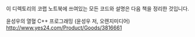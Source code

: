 이 디렉토리의 코랩 노트북에 쓰여있는 모든 코드와 설명은 다음 책을 정리한 것입니다.

윤성우의 열혈 C++ 프로그래밍 (윤성우 저, 오렌지미디어) http://www.yes24.com/Product/Goods/3816661
